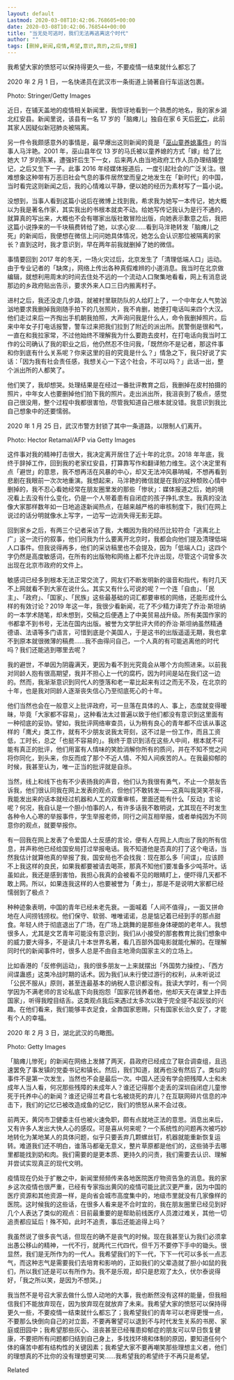 ```yaml
---
layout: default
Lastmod: 2020-03-08T10:42:06.768605+00:00
date: 2020-03-08T10:42:06.768544+00:00
title: "当无处可逃时，我们无法再逃离这个时代"
author: ""
tags: [删掉,新闻,疫情,希望,意识,真的,之后,举报]
---
```


我希望大家的愤怒可以保持得更久一些，不要疫情一结束就什么都忘了

2020 年 2 月 1 日，一名快递员在武汉市一条街道上骑著自行车运送包裹。

Photo: Stringer/Getty Images

近日，在铺天盖地的疫情相关新闻里，我惊讶地看到一个熟悉的地名，我的家乡湖北红安县。新闻里说，该县有一名 17 岁的「脑瘫儿」独自在家 6 天后[死亡](https://news.ifeng.com/c/7tePz5Qg9xY)，此前其家人因疑似新冠肺炎被隔离。

另一件令我颇感意外的事情是，最早爆出这则新闻的竟是「[巫山童养媳事件](https://www.guancha.cn/society/2017_02_26_396089.shtml)」的当事人马泮艳。2001 年，巫山县年仅 13 岁的马氏被以童养媳的方式「嫁」给了比她大 17 岁的陈某，遭强奸后生下一女，后来两人由当地政府工作人员办理结婚登记，之后又生下一子。此事 2016 年经媒体报道后，一度引起社会的广泛关注。很难想象这种带有万恶旧社会气息的事件居然堂而皇之地发生在「新时代」的中国，当时看完这则新闻之后，我的心情难以平静，便以她的经历为素材写了一篇小说。

没想到，当事人看到这篇小说后在微博上找到我，希求我为她写一本传记，她大概以为我是著名作家，其实我出的书根本就卖不动。给她写传记我认为是行不通的，就算真的写出来，大概也不会有哪家出版社敢冒险出版，向她表示歉意之后，我把这篇小说挣来的一千块稿费转给了她，以求心安……看到马泮艳转发「脑瘫儿之死」的新闻后，我便想在微信上问问她具体情况，她怎么会认识那位被隔离的家长？直到这时，我才意识到，早在两年前我就删掉了她的微信。

事情要回到 2017 年的冬天，一场火灾过后，北京发生了「清理低端人口」运动。由于专业记者的「缺席」，网络上传出各种真假难辨的小道消息。我当时在北京做编辑，就想利用周末的时间去住处不远的一个流动人口聚集地看看，网上有消息说那边的乡政府贴出告示，要求外来人口三日内搬离村子。

进村之后，我还没走几步路，就被村里联防队的人给盯上了，一个中年女人气势汹汹地要求我删掉我刚随手拍下的几张照片，我不肯删，她便打电话叫来四个大汉。他们走过来后一齐掏出手机朝我拍照，大声询问我是什么人，命令我删掉照片。后来中年女子打电话报警，警车过来把我们拉到了附近的派出所。民警倒是很和气，一直在和我拉家常，不过他始终不理解我为什么要跑去皮村，在打电话向我当时工作的公司确认了我的职业之后，他仍然忍不住问我，「既然你不是记者，那这件事和你到底有什么关系呢？你来这里的目的究竟是什么？」情急之下，我只好说了实话：「因为我有社会责任感，我想关心一下这个社会，不可以吗？」此话一出，整个派出所的人都笑了。

他们笑了，我却想哭。处理结果是在经过一番批评教育之后，我删掉在皮村拍摄的照片，中年女人也要删掉他们拍下我的照片。走出派出所，我沮丧到了极点，感觉自己很没用，整个过程中我都很害怕，尽管我知道自己根本就没错。我意识到我比自己想象中的还要懦弱。

2020 年 1 月 25 日，武汉市警方封锁了其中一条道路，以限制人们离开。

Photo: Hector Retamal/AFP via Getty Images

这件事对我的精神打击很大，我决定离开居住了近十年的北京。2018 年年底，我终于辞掉工作，回到我的老家红安县，打算靠写作和翻译勉力维生。这个决定里有点「避世」的意思，我不想再活在风暴的中心，却又无法冲风暴呐喊，不想再看到悲剧在我眼前一次次地重演。我想起来，马泮艳的微信就是在我的这种颓败心情中删掉的，我不忍心看她经常在朋友圈里发的那些「惨状」：媒体报道之后，她的境况看上去没有什么变化，仍是一个人带着患有自闭症的孩子挣扎求生。我真的没法像大家那样数年如一日地追逐新闻热点，在越来越严格的审核制度下，我们在网上说过的话分明就像水上写字，一边写一边消失得无影无踪。

回到家乡之后，有两三个记者采访了我，大概因为我的经历比较符合「逃离北上广」这一流行的叙事，他们问我为什么要离开北京时，我都会向他们提及清理低端人口事件。但我说得再多，他们的采访稿里也不会提及，因为「低端人口」这四个字仍然是高度敏感词，在所有的出版物和网络上都不允许出现，尽管这个词曾多次出现在北京市政府的文件上。

敏感词已经多到根本无法正常交流了，网友们不断发明新的谐音和指代，有时几天不上网就看不到大家在说什么。其实又有什么可说的呢？一个连「自由」、「民主」、「政府」、「国家」、「民族」这些最基础的词汇都要审核的网络，还能形成什么样的有效讨论？2019 年这一年，我很少看新闻，花了不少精力译完了乔治·斯坦纳的一本学术随笔，却未想到，交稿之后便遇上了中美贸易战升级。所有美国作家的书都拿不到书号，无法在国内出版。被誉为文学批评大师的乔治·斯坦纳虽然精通德语、法语等多门语言，可惜到底是个美国人，于是这书的出版遥遥无期，我也拿不到原本就很微薄的稿费……我不由得问自己，一个人真的有可能逃离他的时代吗？我们还能逃到哪里去呢？

我的避世，不单因为阴霾满天，更因为看不到光究竟会从哪个方向照进来。以前我对同龄人抱有很高期望，我并不担心上一代的腐朽，因为时间是站在我们这一边的。然而，我渐渐意识到同代人的堕落和老一辈比起来有过之而无不及，在北京的十年，也是我对同龄人逐渐丧失信心乃至彻底死心的十年。

他们当然也会在一般意义上批评政府，可一旦落在具体的人、事上，态度就变得暧昧，毕竟「大家都不容易」，这种看法太过普遍以致于他们都没有意识到这里面有一种彻底的妥协。譬如，我批评网络审查员，认为稍有良心的青年都不应该从事这样的「鹰犬」类工作，就有不少朋友说我太苛刻，这不过是一份工作，而且工资低，工时长，总之「也挺不容易的」。我终于意识到活在这些人中间，根本就不可能有真正的批评，他们用富有人情味的笑脸消解你所有的质问，并在不知不觉之间将你同化，到头来，你反而成了那个不近人情、不知人间疾苦的人。在我最抑郁的时候，我甚至认为，唯一正当的批评就是自杀。

当然，线上和线下也有不少表扬我的声音，他们认为我很有勇气，不止一个朋友告诉我，他们很认同我在网上发表的观点，但他们不敢转发——这真叫我哭笑不得，我能发出来的话本就经过机器和人工的双重审核，里面还能有什么「反动」言论呢？何况，我自认是一个胆小怕事的人，有许多话我不敢明说，尤其现在不时发生各种令人心寒的举报事件，学生举报老师，同行之间互相举报，或者单纯因为不同意你的观点，就要举报你。

有一回我在网上发表了令爱国人士反感的言论，便有人在网上人肉出了我的所有信息，并声称他已经给国安局打过举报电话。我不知道他是否真的打了这个电话，当然我估计就算他真的举报了我，国安局也不会找我：现在那么多「间谍」，应该顾不上我这样的良民，如果我都要被请去喝茶，那真不知他们要准备多少吨茶叶。话虽如此，我还是感到害怕，我担心我真的会被看不见的眼睛盯上，便吓得几天都不敢上网。所以，如果连我这样的人也要被誉为「勇士」，那是不是说明大家都已经懦弱到了极点？

种种迹象表明，中国的青年已经未老先衰。一面喊着「人间不值得」，一面又拼命地在人间捞钱捞权。他们保守、软弱、唯唯诺诺，总是惦记着已经到手的那点甜食。年轻人终于彻底退出了广场，在广场上跳舞的是那些身体硬朗的老年人。我想很多人，尤其是文艺青年可能没有意识到，我们从小接受的那套教育比我们想象中的威力要大得多，不是读几十本世界名著，看几百部外国电影就能化解的。在理解同时代的新闻事件时，很多人总是不由自主地滑向国家主义的立场上。

比如香港的「反修例运动」，我的很多朋友一上来就摆出「外国势力操控」、「西方间谍蛊惑」这类冷战时期的话术。因为我们从未行使过游行的权利，从未听说过「公民不服从」原则，甚至连最基本的纳税人意识都没有。我读大学时，有一个同学因为不满老师的言论私底下向我抱怨「国家花钱养着他，他却天天在课堂上抨击国家」，听得我瞠目结舌。这类观点我后来遇过太多次以致于完全提不起反驳的兴趣。在他们看来，我们能够丰衣足食，全靠国家恩赐，只有国家长治久安了，才能有个人的幸福。

2020 年 2 月 3 日，湖北武汉的鸟瞰图。

Photo: Getty Images

「脑瘫儿惨死」的新闻在网络上发酵了两天，县政府已经成立了联合调查组，且迅速罢免了事发镇的党委书记和镇长。然后，我们知道，就再也没有然后了。类似的事件不是第一次发生，当然也不会是最后一次。中国人还没有学会把残障人士和未成年人当人看，何况那些残障的未成年人？谁还记得那个走丢的深圳自闭症儿童惨死于托养中心的新闻？谁还记得兰考县七名被烧死的弃儿？在互联网碎片信息的冲击下，我们的记忆已被改造成鱼的记忆，我们的愤怒从来不会过夜。

前两天，黄冈市卫健委主任也被火速免职，颇有点就地正法的意思。消息出来后，又有许多人发出大快人心的感叹。可是喜从何来呢？一个系统性的问题再次被巧妙地转化为某地某人的具体问题，似乎只要丢弃几颗螺丝钉，机器就能重新恢复运转。难道我们还不明白，谁落马都毫无意义，整片草原都是他们的，这些骑手去哪里都能找到奶和肉。我们需要的是更本质、更持久的问责，我们需要去认识、理解并尝试实现真正的现代文明。

疫情现在仍处于扩散之中，新闻里频频传来各地医院医疗物资告急的消息。我的家乡这次疫情也很严重，已经有专家指出黄冈的疫情可能比武汉更严重，因为中国的医疗资源和其他资源一样，是向省会城市高度集中的，地级市里就没有几家像样的医院。这时候我的这些话，在很多人看来是不合时宜的，我在朋友圈里已经见到好几个人表达了类似的观点：目前最重要的是帮助前线医疗人员渡过难关，其他一切追责都应延后！殊不知，此时不追责，事后还能追得上吗？

我虽然说了很多丧气话，但现在的确不是丧气的时候。现在我甚至认为我们必须拿出愚公移山的精神，一代不行，就两代三代四代，但千万不要停下手中的锄头。很显然，我们是无所作为的一代人。我希望我们的下一代，下下一代可以多长一点志气，而这种志气是需要我们去培育和影响的，正如我们的父辈造就了胆小如鼠的我们，所以我们还是可以有所作为。我不是乐观，却只是悲观了太久，伏尔泰说得好，「我之所以笑，是因为不想哭。」

我当然不是号召大家去做什么惊人动地的大事，我也断然没有这样的能量，但我相信我们不能放弃现在，因为放弃现在就放弃了未来。我希望大家的愤怒可以保持得更久一些，不要疫情一结束就什么都忘了；我希望我们的青年可以老得更慢一点，不要那么快倒向自己的对立面，不要再奢望可以退到不与时代发生关系的书房、家庭或田园中；我希望那些灰心、沮丧甚至已经罹患抑郁症的朋友可以早日恢复健康，不要把所有问题都归结到自己身上，多找找环境和体制的原因，要知道任何个体的痛苦中都有结构性的关键因素；我希望大家不要再嘲笑那些理想主义者，他们的理想真的不比你的没有理想更可笑……我希望我的希望终于不再只是希望。

Related

